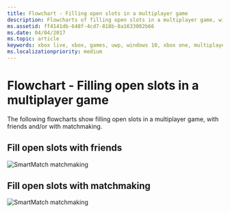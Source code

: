 ```yaml
---
title: Flowchart - Filling open slots in a multiplayer game
description: Flowcharts of filling open slots in a multiplayer game, with friends and/or with matchmaking.
ms.assetid: ff4141db-648f-4cd7-818b-8a1633002b66
ms.date: 04/04/2017
ms.topic: article
keywords: xbox live, xbox, games, uwp, windows 10, xbox one, multiplayer manager, flowchart
ms.localizationpriority: medium
---
```


# Flowchart - Filling open slots in a multiplayer game

The following flowcharts show filling open slots in a multiplayer game, with friends and/or with matchmaking.


## Fill open slots with friends

![SmartMatch matchmaking](../../../images/multiplayer/mpm-fill-open-slots-with-friends.png)


## Fill open slots with matchmaking

![SmartMatch matchmaking](../../../images/multiplayer/mpm-fill-open-slots-with-matchmaking.png)
